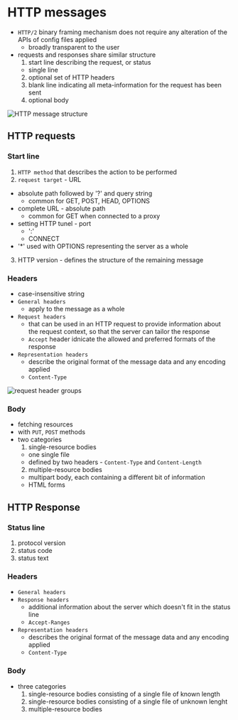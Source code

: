 # HTTP messages

- `HTTP/2` binary framing mechanism does not require any alteration of the APIs of config files applied
  - broadly transparent to the user
- requests and responses share similar structure
  1. start line describing the request, or status
  - single line
  2. optional set of HTTP headers
  3. blank line indicating all meta-information for the request has been sent
  4. optional body

![HTTP message structure](https://documentation.help/DogeTool-HTTP-Requests-vt/http_responsemessageexample.png)

## HTTP requests

### Start line

1. `HTTP method` that describes the action to be performed
2. `request target` - URL

- absolute path followed by '?' and query string
  - common for GET, POST, HEAD, OPTIONS
- complete URL - absolute path
  - common for GET when connected to a proxy
- setting HTTP tunel - port
  - ':'
  - CONNECT
- '\*' used with OPTIONS representing the server as a whole

3. HTTP version - defines the structure of the remaining message

### Headers

- case-insensitive string
- `General headers`
  - apply to the message as a whole
- `Request headers`
  - that can be used in an HTTP request to provide information about the request context, so that the server can tailor the response
  - `Accept` header idnicate the allowed and preferred formats of the response
- `Representation headers`
  - describe the original format of the message data and any encoding applied
  - `Content-Type`

![request header groups](https://developer.mozilla.org/en-US/docs/Web/HTTP/Messages/http_request_headers3.png)

### Body

- fetching resources
- with `PUT`, `POST` methods
- two categories
  1. single-resource bodies
  - one single file
  - defined by two headers - `Content-Type` and `Content-Length`
  2. multiple-resource bodies
  - multipart body, each containing a different bit of information
  - HTML forms

## HTTP Response

### Status line

1. protocol version
2. status code
3. status text

### Headers

- `General headers`
- `Response headers`
  - additional information about the server which doesn't fit in the status line
  - `Accept-Ranges`
- `Representation headers`
  - describes the original format of the message data and any encoding applied
  - `Content-Type`

### Body

- three categories
  1. single-resource bodies consisting of a single file of known length
  2. single-resource bodies consisting of a single file of unknown lenght
  3. multiple-resource bodies
